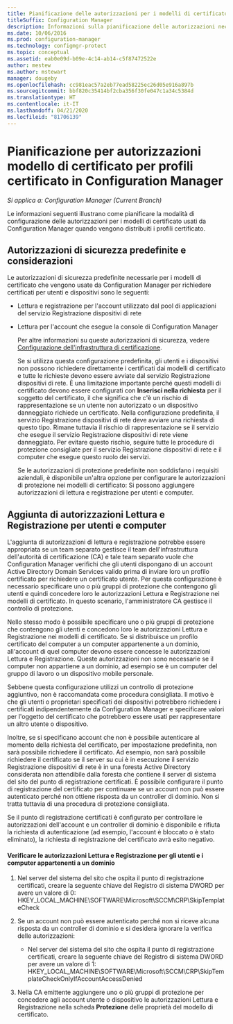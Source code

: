 ```yaml
---
title: Pianificazione delle autorizzazioni per i modelli di certificato
titleSuffix: Configuration Manager
description: Informazioni sulla pianificazione delle autorizzazioni necessarie per configurare i modelli di certificato usati da Configuration Manager.
ms.date: 10/06/2016
ms.prod: configuration-manager
ms.technology: configmgr-protect
ms.topic: conceptual
ms.assetid: eab0e09d-b09e-4c14-ab14-c5f87472522e
author: mestew
ms.author: mstewart
manager: dougeby
ms.openlocfilehash: cc981eac57a2eb77ead58225ec26d05e916a897b
ms.sourcegitcommit: bbf820c35414bf2cba356f30fe047c1a34c5384d
ms.translationtype: HT
ms.contentlocale: it-IT
ms.lasthandoff: 04/21/2020
ms.locfileid: "81706139"
---
```

# <a name="planning-for-certificate-template-permissions-for-certificate-profiles-in-configuration-manager"></a>Pianificazione per autorizzazioni modello di certificato per profili certificato in Configuration Manager

*Si applica a: Configuration Manager (Current Branch)*


Le informazioni seguenti illustrano come pianificare la modalità di configurazione delle autorizzazioni per i modelli di certificato usati da Configuration Manager quando vengono distribuiti i profili certificato.  

## <a name="default-security-permissions-and-considerations"></a>Autorizzazioni di sicurezza predefinite e considerazioni  
 Le autorizzazioni di sicurezza predefinite necessarie per i modelli di certificato che vengono usate da Configuration Manager per richiedere certificati per utenti e dispositivi sono le seguenti:  

- Lettura e registrazione per l'account utilizzato dal pool di applicazioni del servizio Registrazione dispositivi di rete  

- Lettura per l'account che esegue la console di Configuration Manager  

  Per altre informazioni su queste autorizzazioni di sicurezza, vedere [Configurazione dell'infrastruttura di certificazione](../deploy-use/certificate-infrastructure.md).  

  Se si utilizza questa configurazione predefinita, gli utenti e i dispositivi non possono richiedere direttamente i certificati dai modelli di certificato e tutte le richieste devono essere avviate dal servizio Registrazione dispositivi di rete. È una limitazione importante perché questi modelli di certificato devono essere configurati con **Inserisci nella richiesta** per il soggetto del certificato, il che significa che c'è un rischio di rappresentazione se un utente non autorizzato o un dispositivo danneggiato richiede un certificato. Nella configurazione predefinita, il servizio Registrazione dispositivi di rete deve avviare una richiesta di questo tipo. Rimane tuttavia il rischio di rappresentazione se il servizio che esegue il servizio Registrazione dispositivi di rete viene danneggiato. Per evitare questo rischio, seguire tutte le procedure di protezione consigliate per il servizio Registrazione dispositivi di rete e il computer che esegue questo ruolo dei servizi.  

  Se le autorizzazioni di protezione predefinite non soddisfano i requisiti aziendali, è disponibile un'altra opzione per configurare le autorizzazioni di protezione nei modelli di certificato: Si possono aggiungere autorizzazioni di lettura e registrazione per utenti e computer.  

## <a name="adding-read-and-enroll-permissions-for-users-and-computers"></a>Aggiunta di autorizzazioni Lettura e Registrazione per utenti e computer  
 L'aggiunta di autorizzazioni di lettura e registrazione potrebbe essere appropriata se un team separato gestisce il team dell'infrastruttura dell'autorità di certificazione (CA) e tale team separato vuole che Configuration Manager verifichi che gli utenti dispongano di un account Active Directory Domain Services valido prima di inviare loro un profilo certificato per richiedere un certificato utente. Per questa configurazione è necessario specificare uno o più gruppi di protezione che contengono gli utenti e quindi concedere loro le autorizzazioni Lettura e Registrazione nei modelli di certificato. In questo scenario, l'amministratore CA gestisce il controllo di protezione.  

 Nello stesso modo è possibile specificare uno o più gruppi di protezione che contengono gli utenti e concedono loro le autorizzazioni Lettura e Registrazione nei modelli di certificato. Se si distribuisce un profilo certificato del computer a un computer appartenente a un dominio, all'account di quel computer devono essere concesse le autorizzazioni Lettura e Registrazione. Queste autorizzazioni non sono necessarie se il computer non appartiene a un dominio, ad esempio se è un computer del gruppo di lavoro o un dispositivo mobile personale.  

 Sebbene questa configurazione utilizzi un controllo di protezione aggiuntivo, non è raccomandata come procedura consigliata. Il motivo è che gli utenti o proprietari specificati dei dispositivi potrebbero richiedere i certificati indipendentemente da Configuration Manager e specificare valori per l'oggetto del certificato che potrebbero essere usati per rappresentare un altro utente o dispositivo.  

 Inoltre, se si specificano account che non è possibile autenticare al momento della richiesta del certificato, per impostazione predefinita, non sarà possibile richiedere il certificato. Ad esempio, non sarà possibile richiedere il certificato se il server su cui è in esecuzione il servizio Registrazione dispositivi di rete è in una foresta Active Directory considerata non attendibile dalla foresta che contiene il server di sistema del sito del punto di registrazione certificati. È possibile configurare il punto di registrazione del certificato per continuare se un account non può essere autenticato perché non ottiene risposta da un controller di dominio. Non si tratta tuttavia di una procedura di protezione consigliata.  

 Se il punto di registrazione certificati è configurato per controllare le autorizzazioni dell'account e un controller di dominio è disponibile e rifiuta la richiesta di autenticazione (ad esempio, l'account è bloccato o è stato eliminato), la richiesta di registrazione del certificato avrà esito negativo.  

#### <a name="to-check-for-read-and-enroll-permissions-for-users-and-domain-member-computers"></a>Verificare le autorizzazioni Lettura e Registrazione per gli utenti e i computer appartenenti a un dominio  

1.  Nel server del sistema del sito che ospita il punto di registrazione certificati, creare la seguente chiave del Registro di sistema DWORD per avere un valore di 0:  HKEY_LOCAL_MACHINE\SOFTWARE\Microsoft\SCCM\CRP\SkipTemplateCheck  

2.  Se un account non può essere autenticato perché non si riceve alcuna risposta da un controller di dominio e si desidera ignorare la verifica delle autorizzazioni:  

    -   Nel server del sistema del sito che ospita il punto di registrazione certificati, creare la seguente chiave del Registro di sistema DWORD per avere un valore di 1:  HKEY_LOCAL_MACHINE\SOFTWARE\Microsoft\SCCM\CRP\SkipTemplateCheckOnlyIfAccountAccessDenied  

3.  Nella CA emittente aggiungere uno o più gruppi di protezione per concedere agli account utente o dispositivo le autorizzazioni Lettura e Registrazione nella scheda **Protezione** delle proprietà del modello di certificato.  
